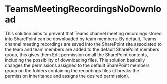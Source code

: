 # TeamsMeetingRecordingsNoDownload
This solution aims to prevent that Teams channel meeting recordings stored into SharePoint can be downloaded by team members.
By default, Teams channel meeting recordings are saved into the SharePoint site associated to the team and team members are added to the default SharePoint members group, this gives them Edit permission on all the SharePoint contents, including the possibility of downloading files.
This solution basically changes the permissions assigned to the default SharePoint members group on the folders containing the recordings files (it breaks the permission inheritance and assigns the desired permission).
